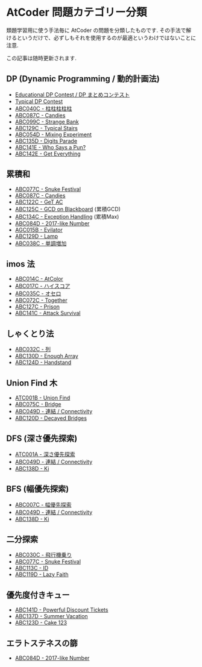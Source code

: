 # AtCoder 問題カテゴリー分類

類題学習用に使う手法毎に AtCoder の問題を分類したものです. その手法で解けるというだけで、必ずしもそれを使用するのが最適というわけではないことに注意.

この記事は随時更新されます.

## DP (Dynamic Programming / 動的計画法)

* [Educational DP Contest / DP まとめコンテスト](https://atcoder.jp/contests/dp)
* [Typical DP Contest](https://atcoder.jp/contests/tdpc/)
* [ABC040C - 柱柱柱柱柱](https://atcoder.jp/contests/abc040/tasks/abc040_c)
* [ABC087C - Candies](https://atcoder.jp/contests/abc087/tasks/arc090_a)
* [ABC099C - Strange Bank](https://atcoder.jp/contests/abc099/tasks/abc099_c)
* [ABC129C - Typical Stairs](https://atcoder.jp/contests/abc129/tasks/abc129_c)
* [ABC054D - Mixing Experiment](https://atcoder.jp/contests/abc054/tasks/abc054_d)
* [ABC135D - Digits Parade](https://atcoder.jp/contests/abc135/tasks/abc135_d)
* [ABC141E - Who Says a Pun?](https://atcoder.jp/contests/abc141/tasks/abc141_e)
* [ABC142E - Get Everything](https://atcoder.jp/contests/abc142/tasks/abc142_e)

<!--
* [ABC011C - 123引き算](https://atcoder.jp/contests/abc011/tasks/abc011_3)
* [ABC122D - We Like AGC](https://atcoder.jp/contests/abc122/tasks/abc122_d)
* [ABC118D - Match Matching](https://atcoder.jp/contests/abc118/tasks/abc118_d)
-->

## 累積和

* [ABC077C - Snuke Festival](https://atcoder.jp/contests/abc077/tasks/arc084_a)
* [ABC087C - Candies](https://atcoder.jp/contests/abc087/tasks/arc090_a)
* [ABC122C - GeT AC](https://atcoder.jp/contests/abc122/tasks/abc122_c)
* [ABC125C - GCD on Blackboard](https://atcoder.jp/contests/abc125/tasks/abc125_c) (累積GCD)
* [ABC134C - Exception Handling](https://atcoder.jp/contests/abc134/tasks/abc134_c) (累積Max)
* [ABC084D - 2017-like Number](https://atcoder.jp/contests/abc084/tasks/abc084_d)
* [AGC015B - Evilator](https://atcoder.jp/contests/agc015/tasks/agc015_b)
* [ABC129D - Lamp](https://atcoder.jp/contests/abc129/tasks/abc129_d)
* [ABC038C - 単調増加](https://atcoder.jp/contests/abc038/tasks/abc038_c)

<!--
* [ABC018C - 菱型カウント](https://atcoder.jp/contests/abc018/tasks/abc018_3)
* [ABC098C - Attention](https://atcoder.jp/contests/abc098/tasks/arc098_a)
* [ABC124D - Handstand](https://atcoder.jp/contests/abc124/tasks/abc124_d) *****
-->

## imos 法

* [ABC014C - AtColor](https://atcoder.jp/contests/abc014/tasks/abc014_3)
* [ABC017C - ハイスコア](https://atcoder.jp/contests/abc017/tasks/abc017_3)
* [ABC035C - オセロ](https://atcoder.jp/contests/abc035/tasks/abc035_c)
* [ABC072C - Together](https://atcoder.jp/contests/abc072/tasks/arc082_a)
* [ABC127C - Prison](https://atcoder.jp/contests/abc127/tasks/abc127_c)
* [ABC141C - Attack Survival](https://atcoder.jp/contests/abc141/tasks/abc141_c)

<!--
* [ABC080D - Recording](https://atcoder.jp/contests/abc080/tasks/abc080_d)
-->

## しゃくとり法

* [ABC032C - 列](https://atcoder.jp/contests/abc032/tasks/abc032_c)
* [ABC130D - Enough Array](https://atcoder.jp/contests/abc130/tasks/abc130_d)
* [ABC124D - Handstand](https://atcoder.jp/contests/abc124/tasks/abc124_d)

<!--
* [ABC033C - 数式の書き換え](https://atcoder.jp/contests/abc033/tasks/abc033_c)
* [ABC038C - 単調増加](https://atcoder.jp/contests/abc038/tasks/abc038_c)
* [ARC022B - 細長いお菓子](https://atcoder.jp/contests/arc022/tasks/arc022_2)
* [ABC098D - Xor Sum 2](https://atcoder.jp/contests/abc098/tasks/arc098_b)
* [ABC017D - サプリメント](https://atcoder.jp/contests/abc017/tasks/abc017_4)
-->

## Union Find 木

* [ATC001B - Union Find](https://atcoder.jp/contests/atc001/tasks/unionfind_a)
* [ABC075C - Bridge](https://atcoder.jp/contests/abc075/tasks/abc075_c)
* [ABC049D - 連結 / Connectivity](https://atcoder.jp/contests/abc049/tasks/arc065_b)
* [ABC120D - Decayed Bridges](https://atcoder.jp/contests/abc120/tasks/abc120_d)

<!--
* [ABC087D - People on a Line](https://atcoder.jp/contests/abc087/tasks/arc090_b)
-->

## DFS (深さ優先探索)

* [ATC001A - 深さ優先探索](https://atcoder.jp/contests/atc001/tasks/dfs_a)
* [ABC049D - 連結 / Connectivity](https://atcoder.jp/contests/abc049/tasks/arc065_b)
* [ABC138D - Ki](https://atcoder.jp/contests/abc138/tasks/abc138_d)

<!--
* [ABC015C - 高橋くんのバグ探し](https://atcoder.jp/contests/abc015/tasks/abc015_3)
* [ABC020C - 壁抜け](https://atcoder.jp/contests/abc020/tasks/abc020_c)
-->

## BFS (幅優先探索)

* [ABC007C - 幅優先探索](https://atcoder.jp/contests/abc007/tasks/abc007_3)
* [ABC049D - 連結 / Connectivity](https://atcoder.jp/contests/abc049/tasks/arc065_b)
* [ABC138D - Ki](https://atcoder.jp/contests/abc138/tasks/abc138_d)

<!--
* [ABC126D - Even Relation](https://atcoder.jp/contests/abc126/tasks/abc126_d)
-->

## 二分探索

* [ABC030C - 飛行機乗り](https://atcoder.jp/contests/abc030/tasks/abc030_c)
* [ABC077C - Snuke Festival](https://atcoder.jp/contests/abc077/tasks/arc084_a)
* [ABC113C - ID](https://atcoder.jp/contests/abc113/tasks/abc113_c)
* [ABC119D - Lazy Faith](https://atcoder.jp/contests/abc119/tasks/abc119_d)

<!--
* [ABC114C - 755](https://atcoder.jp/contests/abc114/tasks/abc114_c) *****
-->

## 優先度付きキュー

* [ABC141D - Powerful Discount Tickets](https://atcoder.jp/contests/abc141/tasks/abc141_d)
* [ABC137D - Summer Vacation](https://atcoder.jp/contests/abc137/tasks/abc137_d)
* [ABC123D - Cake 123](https://atcoder.jp/contests/abc123/tasks/abc123_d)

## エラトステネスの篩

* [ABC084D - 2017-like Number](https://atcoder.jp/contests/abc084/tasks/abc084_d)
